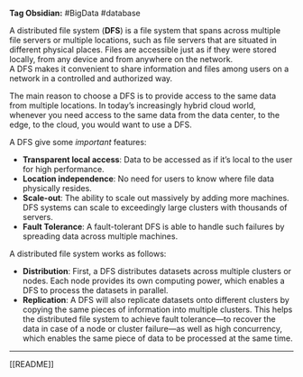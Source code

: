 **Tag Obsidian:** #BigData #database 

A distributed file system (**DFS**) is a file system that spans across multiple file servers or multiple locations, such as file servers that are situated in different physical places. Files are accessible just as if they were stored locally, from any device and from anywhere on the network.  
A DFS makes it convenient to share information and files among users on a network in a controlled and authorized way.  

The main reason to choose a DFS is to provide access to the same data from multiple locations. In today’s increasingly hybrid cloud world, whenever you need access to the same data from the data center, to the edge, to the cloud, you would want to use a DFS.  

A DFS give some *important* features:
- **Transparent local access**: Data to be accessed as if it’s local to the user for high performance.
- **Location independence**: No need for users to know where file data physically resides.
- **Scale-out**: The ability to scale out massively by adding more machines. DFS systems can scale to exceedingly large clusters with thousands of servers.
- **Fault Tolerance**: A fault-tolerant DFS is able to handle such failures by spreading data across multiple machines.

A distributed file system works as follows:

-   **Distribution**: First, a DFS distributes datasets across multiple clusters or nodes. Each node provides its own computing power, which enables a DFS to process the datasets in parallel.
-   **Replication**: A DFS will also replicate datasets onto different clusters by copying the same pieces of information into multiple clusters. This helps the distributed file system to achieve fault tolerance—to recover the data in case of a node or cluster failure—as well as high concurrency, which enables the same piece of data to be processed at the same time.
---

[[README]]